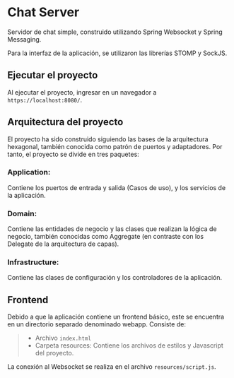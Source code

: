 # Chat Server
Servidor de chat simple, construido utilizando Spring Websocket y Spring Messaging.

Para la interfaz de la aplicación, se utilizaron las librerías STOMP y SockJS.

## Ejecutar el proyecto
Al ejecutar el proyecto, ingresar en un navegador a `https://localhost:8080/`.

## Arquitectura del proyecto
El proyecto ha sido construido siguiendo las bases de la arquitectura hexagonal, también conocida como patrón de puertos y adaptadores. Por tanto, el proyecto se divide en tres paquetes:

### Application:
Contiene los puertos de entrada y salida (Casos de uso), y los servicios de la aplicación.

### Domain:
Contiene las entidades de negocio y las clases que realizan la lógica de negocio, también conocidas como Aggregate (en contraste con los Delegate de la arquitectura de capas).

### Infrastructure:
Contiene las clases de configuración y los controladores de la aplicación.

## Frontend
Debido a que la aplicación contiene un frontend básico, este se encuentra en un directorio separado denominado webapp. Consiste de:

>* Archivo `index.html`
>* Carpeta resources: Contiene los archivos de estilos y Javascript del proyecto.

La conexión al Websocket se realiza en el archivo `resources/script.js`.